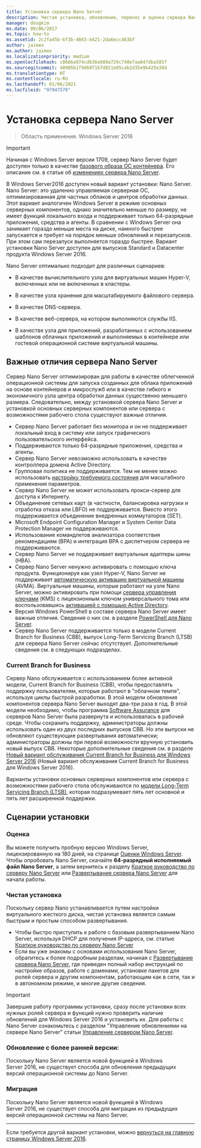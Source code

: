 ```yaml
---
title: Установка сервера Nano Server
description: Чистая установка, обновление, перенос и оценка сервера Nano Server
manager: dougkim
ms.date: 09/06/2017
ms.topic: how-to
ms.assetid: 2c2fa45b-6f3b-4663-b421-2da6ecc463bf
author: jaimeo
ms.author: jaimeo
ms.localizationpriority: medium
ms.openlocfilehash: c0666a974cdb36e689a729c748e7aa047dba585f
ms.sourcegitcommit: 40905b1f9d68f1b7d821e05cab2d35e9b425e38d
ms.translationtype: HT
ms.contentlocale: ru-RU
ms.lasthandoff: 01/06/2021
ms.locfileid: "97947570"
---
```

# <a name="install-nano-server"></a>Установка сервера Nano Server

>Область применения. Windows Server 2016

> [!IMPORTANT]
> Начиная с Windows Server версии 1709, сервер Nano Server будет доступен только в качестве [базового образа ОС контейнера](/virtualization/windowscontainers/quick-start/using-insider-container-images#install-base-container-image). Его описание см. в статье об [изменениях сервера Nano Server](nano-in-semi-annual-channel.md).

В Windows Server2016 доступен новый вариант установки: Nano Server. Nano Server: это удаленно управляемая серверная ОС, оптимизированная для частных облаков и центров обработки данных. Этот вариант аналогичен Windows Server в режиме основных серверных компонентов, однако значительно меньше по размеру, не имеет функций локального входа и поддерживает только 64-разрядные приложения, средства и агенты. В сравнении с Windows Server она занимает гораздо меньше места на диске, намного быстрее запускается и требует на порядок меньше обновлений и перезапусков. При этом сам перезапуск выполняется гораздо быстрее. Вариант установки Nano Server доступен для выпусков Standard и Datacenter продукта Windows Server 2016.

Nano Server оптимально подходит для различных сценариев:

-   В качестве вычислительного узла для виртуальных машин Hyper-V, включенных или не включенных в кластеры.

-   В качестве узла хранения для масштабируемого файлового сервера.

-   В качестве DNS-сервера.

-   В качестве веб-сервера, на котором выполняются службы IIS.

-   В качестве узла для приложений, разработанных с использованием шаблонов облачных приложений и выполняемых в контейнере или гостевой операционной системе виртуальной машины.

## <a name="important-differences-in-nano-server"></a>Важные отличия сервера Nano Server

Сервер Nano Server оптимизирован для работы в качестве облегченной операционной системы для запуска созданных для облака приложений на основе контейнеров и микрослужб или в качестве гибкого и экономичного узла центра обработки данных существенно меньшего размера. Следовательно, между установкой сервера Nano Server и установкой основных серверных компонентов или сервера с возможностями рабочего стола существуют важные отличия.

- Сервер Nano Server работает без монитора и он не поддерживает локальный вход в систему или запуск графического пользовательского интерфейса.
- Поддерживаются только 64-разрядные приложения, средства и агенты.
- Сервер Nano Server невозможно использовать в качестве контроллера домена Active Directory.
- Групповая политика не поддерживается. Тем не менее можно использовать [настройку требуемого состояния](/previous-versions/dn387184(v=vs.85)) для масштабного применения параметров.
- Сервер Nano Server не может использовать прокси-сервер для доступа к Интернету.
- Объединение сетевых карт (в частности, балансировка нагрузки и отработка отказа или LBFO) не поддерживается. Вместо этого поддерживается объединение внедренных коммутаторов (SET).
- Microsoft Endpoint Configuration Manager и System Center Data Protection Manager не поддерживаются.
- Использование командлетов анализатора соответствия рекомендациям (BPA) и интеграция BPA с диспетчером сервера не поддерживаются.
- Сервер Nano Server не поддерживает виртуальные адаптеры шины (HBA).
- Сервер Nano Server ненужно активировать с помощью ключа продукта. Функционируя как узел Hyper-V, Nano Server не поддерживает [автоматическую активацию виртуальной машины](/previous-versions/windows/it-pro/windows-server-2012-R2-and-2012/dn303421(v=ws.11)) (AVMA). Виртуальные машины, которые работают на узле Nano Server, можно активировать при помощи [сервера управления ключами](/previous-versions/windows/it-pro/windows-server-2012-R2-and-2012/jj612867(v=ws.11)) (KMS) с лицензионным ключом универсального тома или воспользовавшись [активацией с помощью Active Directory](/previous-versions/windows/it-pro/windows-server-2012-R2-and-2012/dn502534(v=ws.11)).
- Версия Windows PowerShell в составе сервера Nano Server имеет важные отличия. Сведения о них см. в разделе [PowerShell для Nano Server](PowerShell-on-Nano-Server.md).
- Сервер Nano Server поддерживается только в модели Current Branch for Business (CBB), выпуск Long-Term Servicing Branch (LTSB) для сервера Nano Server сейчас отсутствует. Дополнительные сведения см. в следующих подразделах.

### <a name="current-branch-for-business"></a>Current Branch for Business
Сервер Nano обслуживается с использованием более активной модели, Current Branch for Business (CBB), чтобы предоставлять поддержку пользователям, которые работают в "облачном темпе", используя циклы быстрой разработки. В этой модели обновления компонентов сервера Nano Server выходят два-три раза в год. В этой модели необходимо, чтобы программа [Software Assurance](https://www.microsoft.com/licensing/licensing-programs/software-assurance-default.aspx) для серверов Nano Server была развернута и использовалась в рабочей среде. Чтобы сохранить поддержку, администраторы должны использовать один из двух последних выпусков CBB. Но эти выпуски не обновляют существующие развертывания автоматически; администраторы должны при первой возможности вручную установить новый выпуск CBB. Некоторые дополнительные сведения см. в разделе [Новый вариант обслуживания Current Branch for Business для Windows Server 2016](https://cloudblogs.microsoft.com/windowsserver/2016/07/12/windows-server-2016-new-current-branch-for-business-servicing-option/) (Новый вариант обслуживания Current Branch for Business для Windows Server 2016).

Варианты установки основных серверных компонентов или сервера с возможностями рабочего стола обслуживаются по [модели Long-Term Servicing Branch (LTSB)](https://support.microsoft.com/lifecycle#gp%2Fgp_msl_policy), которая подразумевает пять лет основной и пять лет расширенной поддержки.

## <a name="installation-scenarios"></a>Сценарии установки

### <a name="evaluation"></a>Оценка
Вы можете получить пробную версию Windows Server, лицензированную на 180 дней, на странице [Оценки Windows Server](https://www.microsoft.com/evalcenter/evaluate-windows-server-2016). Чтобы опробовать Nano Server, скачайте **64-разрядный исполняемый файл Nano Server**, а затем вернитесь к разделу [Краткое руководство по серверу Nano Server](Nano-Server-Quick-Start.md) или [Развертывание сервера Nano Server](Deploy-Nano-Server.md) для начала работы.

### <a name="clean-installation"></a>Чистая установка
Поскольку сервер Nano устанавливается путем настройки виртуального жесткого диска, чистая установка является самым быстрым и простым способом развертывания.

- Чтобы быстро приступить к работе с базовым развертыванием Nano Server, используя DHCP для получения IP-адреса, см. статью [Краткое руководство по серверу Nano Server](Nano-Server-Quick-Start.md)
- Если вы уже знакомы с основами использования Nano Server, обратитесь к более подробным разделам, начиная с [Развертывание сервера Nano Server](Deploy-Nano-Server.md), где приведен полный набор инструкций по настройке образов, работе с доменами, установке пакетов для ролей сервера и другим компонентам, работающим как в сети, так и в автономном режиме, и многие другие сведения.

> [!IMPORTANT]
> Завершив работу программы установки, сразу после установки всех нужных ролей сервера и функций нужно проверить наличие обновлений для Windows Server 2016 и установить их. Для работы с Nano Server ознакомьтесь с разделом "Управление обновлениями на сервере Nano Server" статьи [Управление сервером Nano Server](Manage-Nano-Server.md).

### <a name="upgrade"></a>Обновление с более ранней версии:
Поскольку Nano Server является новой функцией в Windows Server 2016, не существует способа для обновления предыдущих версий операционной системы до Nano Server.

### <a name="migration"></a>Миграция
Поскольку Nano Server является новой функцией в Windows Server 2016, не существует способа для миграции из предыдущих версий операционной системы на Nano Server.

-------------------------------------
Если требуется другой вариант установки, можно [вернуться на главную страницу Windows Server 2016](../index.yml).